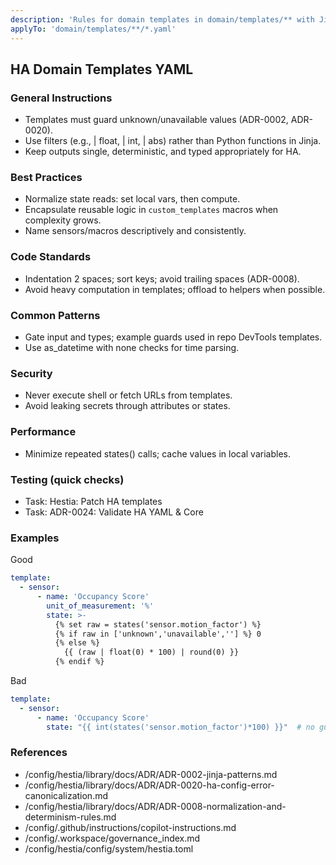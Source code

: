 ```yaml
---
description: 'Rules for domain templates in domain/templates/** with Jinja guardrails'
applyTo: 'domain/templates/**/*.yaml'
---
```


## HA Domain Templates YAML

### General Instructions
- Templates must guard unknown/unavailable values (ADR-0002, ADR-0020).
- Use filters (e.g., | float, | int, | abs) rather than Python functions in Jinja.
- Keep outputs single, deterministic, and typed appropriately for HA.

### Best Practices
- Normalize state reads: set local vars, then compute.
- Encapsulate reusable logic in `custom_templates` macros when complexity grows.
- Name sensors/macros descriptively and consistently.

### Code Standards
- Indentation 2 spaces; sort keys; avoid trailing spaces (ADR-0008).
- Avoid heavy computation in templates; offload to helpers when possible.

### Common Patterns
- Gate input and types; example guards used in repo DevTools templates.
- Use as_datetime with none checks for time parsing.

### Security
- Never execute shell or fetch URLs from templates.
- Avoid leaking secrets through attributes or states.

### Performance
- Minimize repeated states() calls; cache values in local variables.

### Testing (quick checks)
- Task: Hestia: Patch HA templates
- Task: ADR-0024: Validate HA YAML & Core

### Examples
Good
```yaml
template:
  - sensor:
      - name: 'Occupancy Score'
        unit_of_measurement: '%'
        state: >-
          {% set raw = states('sensor.motion_factor') %}
          {% if raw in ['unknown','unavailable',''] %} 0
          {% else %}
            {{ (raw | float(0) * 100) | round(0) }}
          {% endif %}
```

Bad
```yaml
template:
  - sensor:
      - name: 'Occupancy Score'
        state: "{{ int(states('sensor.motion_factor')*100) }}"  # no guards; function not filter
```

### References
- /config/hestia/library/docs/ADR/ADR-0002-jinja-patterns.md
- /config/hestia/library/docs/ADR/ADR-0020-ha-config-error-canonicalization.md
- /config/hestia/library/docs/ADR/ADR-0008-normalization-and-determinism-rules.md
- /config/.github/instructions/copilot-instructions.md
- /config/.workspace/governance_index.md
- /config/hestia/config/system/hestia.toml
